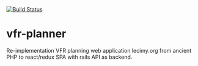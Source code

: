 [![Build Status](https://travis-ci.org/bwilczek/vfr-planner.svg?branch=master)](https://travis-ci.org/bwilczek/vfr-planner)
# vfr-planner
Re-implementation VFR planning web application lecimy.org from ancient PHP to react/redux SPA with rails API as backend.
